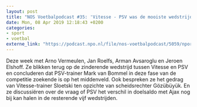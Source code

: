 ```yaml
---
layout: post
title: "NOS Voetbalpodcast #35: 'Vitesse - PSV was de mooiste wedstrijd van het seizoen'"
date: Mon, 08 Apr 2019 12:18:43 +0200
categories: 
- sport 
- voetbal 
externe_link: "https://podcast.npo.nl/file/nos-voetbalpodcast/5059/nporadio1_nos-voetbalpodcast_20190408_nos-voetbalpodcast-35-vitesse-psv-was-de-mooiste-wedstrijd-van-het-seizoen_U5JC98.mp3"
---
```


Deze week met Arno Vermeulen, Jan Roelfs, Arman Avsaroglu en Jeroen Elshoff. Ze blikken terug op de zinderende wedstrijd tussen Vitesse en PSV en concluderen dat PSV-trainer Mark van Bommel in deze fase van de competitie zoekende is op het middenveld. Ook bespreken ze het gedrag van Vitesse-trainer Sloetski ten opzichte van scheidsrechter Gözübüyük. En ze discussiëren over de vraag of PSV het verschil in doelsaldo met Ajax nog bij kan halen in de resterende vijf wedstrijden.
